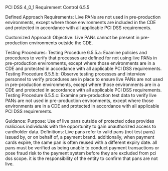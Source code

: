 PCI DSS 4_0_1 Requirement Control 6.5.5

Defined Approach Requirements:
Live PANs are not used in pre-production environments, except where those environments are included in the CDE and protected in accordance with all applicable PCI DSS requirements.

Customized Approach Objective:
Live PANs cannot be present in pre-production environments outside the CDE.

Testing Procedures:
Testing Procedure 6.5.5.a: Examine policies and procedures to verify that processes are defined for not using live PANs in pre-production environments, except where those environments are in a CDE and protected in accordance with all applicable PCI DSS requirements.
Testing Procedure 6.5.5.b: Observe testing processes and interview personnel to verify procedures are in place to ensure live PANs are not used in pre-production environments, except where those environments are in a CDE and protected in accordance with all applicable PCI DSS requirements.
Testing Procedure 6.5.5.c: Examine pre-production test data to verify live PANs are not used in pre-production environments, except where those environments are in a CDE and protected in accordance with all applicable PCI DSS requirements.

Guidance:
Purpose: Use of live pans outside of protected cdes provides malicious individuals with the opportunity to gain unauthorized access to cardholder data. Definitions: Live pans refer to valid pans (not test pans) issued by, or on behalf of, a payment brand. additionally, when payment cards expire, the same pan is often reused with a different expiry date. all pans must be verified as being unable to conduct payment transactions or pose fraud risk to the payment system before they are excluded from pci dss scope. it is the responsibility of the entity to confirm that pans are not live.